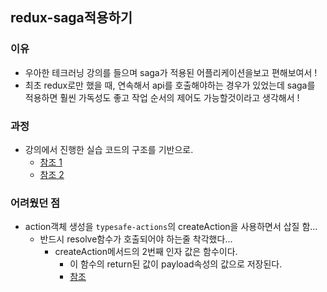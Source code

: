## redux-saga적용하기

### 이유
- 우아한 테크러닝 강의를 들으며 saga가 적용된 어플리케이션을보고 편해보여서 !
- 최초 redux로만 했을 때, 연속해서 api를 호출해야하는 경우가 있었는데 saga를 적용하면 훨씬 가독성도 좋고 작업 순서의 제어도 가능할것이라고 생각해서 !

### 과정
- 강의에서 진행한 실습 코드의 구조를 기반으로.
  - [참조 1](https://codesandbox.io/s/ordermonitor04-forked-rc5y6?file=/src/sagas/index.ts:0-696)
  - [참조 2](https://codesandbox.io/s/ordermonitor08-forked-ir1u1?file=/src/actions/index.ts:9-21)

### 어려웠던 점
- action객체 생성을 `typesafe-actions`의 createAction을 사용하면서 삽질 함...
  - 반드시 resolve함수가 호출되어야 하는줄 착각했다...
    - createAction메서드의 2번째 인자 값은 함수이다.
      - 이 함수의 return된 값이 payload속성의 값으로 저장된다.
      - [참조](https://github.com/piotrwitek/typesafe-actions#createaction)
